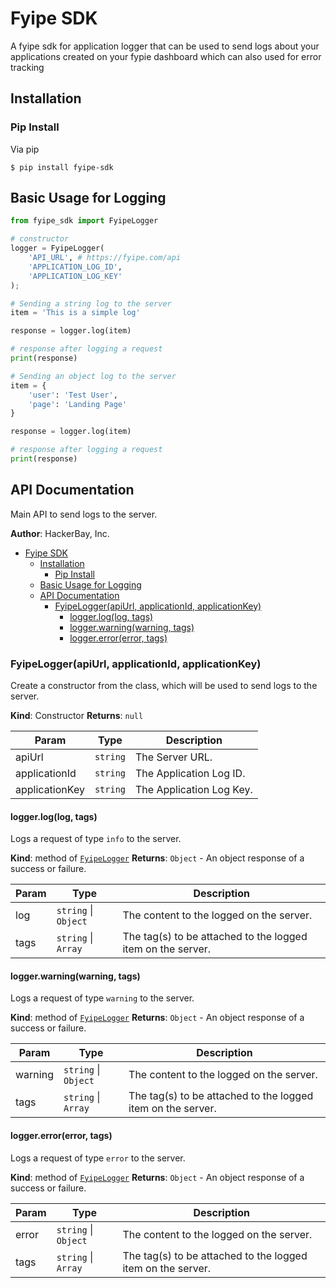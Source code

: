 # Fyipe SDK

A fyipe sdk for application logger that can be used to send logs about your applications created on your fypie dashboard which can also used for error tracking

## Installation

### Pip Install

Via pip

```
$ pip install fyipe-sdk
```

<a name="module_api"></a>

## Basic Usage for Logging

```python
from fyipe_sdk import FyipeLogger

# constructor
logger = FyipeLogger(
    'API_URL', # https://fyipe.com/api
    'APPLICATION_LOG_ID',
    'APPLICATION_LOG_KEY'
);

# Sending a string log to the server
item = 'This is a simple log'

response = logger.log(item)

# response after logging a request
print(response)

# Sending an object log to the server
item = {
    'user': 'Test User',
    'page': 'Landing Page'
}

response = logger.log(item)

# response after logging a request
print(response)

```

## API Documentation

Main API to send logs to the server.

**Author**: HackerBay, Inc.

-   [Fyipe SDK](#fyipe-sdk)
    -   [Installation](#installation)
        -   [Pip Install](#pip-install)
    -   [Basic Usage for Logging](#basic-usage-for-logging)
    -   [API Documentation](#api-documentation)
        -   [FyipeLogger(apiUrl, applicationId, applicationKey)](#fyipeloggerapiurl-applicationid-applicationkey)
            -   [logger.log(log, tags)](#loggerloglog-tags)
            -   [logger.warning(warning, tags)](#loggerwarningwarning-tags)
            -   [logger.error(error, tags)](#loggererrorerror-tags)

<a name="logger_api--logger"></a>

### FyipeLogger(apiUrl, applicationId, applicationKey)

Create a constructor from the class, which will be used to send logs to the server.

**Kind**: Constructor
**Returns**: <code>null</code>

| Param          | Type                | Description              |
| -------------- | ------------------- | ------------------------ |
| apiUrl         | <code>string</code> | The Server URL.          |
| applicationId  | <code>string</code> | The Application Log ID.  |
| applicationKey | <code>string</code> | The Application Log Key. |

#### logger.log(log, tags)

Logs a request of type `info` to the server.

**Kind**: method of [<code>FyipeLogger</code>](#logger_api--logger)
**Returns**: <code>Object</code> - An object response of a success or failure.

| Param | Type                                       | Description                                                 |
| ----- | ------------------------------------------ | ----------------------------------------------------------- |
| log   | <code>string</code> \| <code>Object</code> | The content to the logged on the server.                    |
| tags  | <code>string</code> \| <code>Array</code>  | The tag(s) to be attached to the logged item on the server. |

#### logger.warning(warning, tags)

Logs a request of type `warning` to the server.

**Kind**: method of [<code>FyipeLogger</code>](#logger_api--logger)
**Returns**: <code>Object</code> - An object response of a success or failure.

| Param   | Type                                       | Description                                                 |
| ------- | ------------------------------------------ | ----------------------------------------------------------- |
| warning | <code>string</code> \| <code>Object</code> | The content to the logged on the server.                    |
| tags    | <code>string</code> \| <code>Array</code>  | The tag(s) to be attached to the logged item on the server. |

#### logger.error(error, tags)

Logs a request of type `error` to the server.

**Kind**: method of [<code>FyipeLogger</code>](#logger_api--logger)
**Returns**: <code>Object</code> - An object response of a success or failure.

| Param | Type                                       | Description                                                 |
| ----- | ------------------------------------------ | ----------------------------------------------------------- |
| error | <code>string</code> \| <code>Object</code> | The content to the logged on the server.                    |
| tags  | <code>string</code> \| <code>Array</code>  | The tag(s) to be attached to the logged item on the server. |
